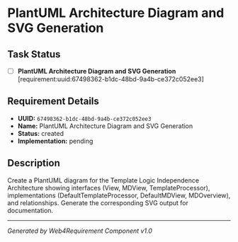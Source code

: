 # PlantUML Architecture Diagram and SVG Generation

## Task Status
- [ ] **PlantUML Architecture Diagram and SVG Generation** [requirement:uuid:67498362-b1dc-48bd-9a4b-ce372c052ee3]

## Requirement Details

- **UUID:** `67498362-b1dc-48bd-9a4b-ce372c052ee3`
- **Name:** PlantUML Architecture Diagram and SVG Generation
- **Status:** created
- **Implementation:** pending

## Description

Create a PlantUML diagram for the Template Logic Independence Architecture showing interfaces (View, MDView, TemplateProcessor), implementations (DefaultTemplateProcessor, DefaultMDView, MDOverview), and relationships. Generate the corresponding SVG output for documentation.

---

*Generated by Web4Requirement Component v1.0*